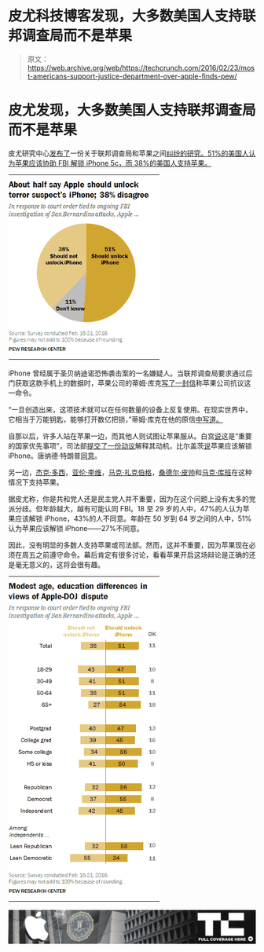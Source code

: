 # 皮尤科技博客发现，大多数美国人支持联邦调查局而不是苹果

> 原文：<https://web.archive.org/web/https://techcrunch.com/2016/02/23/most-americans-support-justice-department-over-apple-finds-pew/>

# 皮尤发现，大多数美国人支持联邦调查局而不是苹果

皮尤研究中心[发布了](https://web.archive.org/web/20221025223530/http://www.people-press.org/2016/02/22/more-support-for-justice-department-than-for-apple-in-dispute-over-unlocking-iphone/)一份关于联邦调查局和苹果之间[纠纷的研究。51%的美国人认为苹果应该协助 FBI 解锁 iPhone 5c，而 38%的美国人支持苹果。](https://web.archive.org/web/20221025223530/https://beta.techcrunch.com/tag/apple-vs-fbi)

![2-22-2016-12-07-49-PM](img/34024a7365796e2137bfaaed05cd464d.png)

iPhone 曾经属于圣贝纳迪诺恐怖袭击案的一名嫌疑人。当联邦调查局要求通过后门获取这款手机上的数据时，苹果公司的蒂姆·库克[写了一封信](https://web.archive.org/web/20221025223530/https://beta.techcrunch.com/2016/02/17/tim-cook-apple-wont-create-backdoor-to-unlock-san-bernardino-attackers-iphone/)称苹果公司抗议这一命令。

“一旦创造出来，这项技术就可以在任何数量的设备上反复使用。在现实世界中，它相当于万能钥匙，能够打开数亿把锁，”蒂姆·库克在他的原信[中写道。](https://web.archive.org/web/20221025223530/http://www.apple.com/customer-letter/)

自那以后，许多人站在苹果一边，而其他人则试图让苹果服从。白宫[说](https://web.archive.org/web/20221025223530/https://beta.techcrunch.com/2016/02/17/white-house-plays-with-words-says-department-of-justice-isnt-asking-apple-to-create-a-backdoor/)这是“重要的国家优先事项”，司法部[提交了一份动议](https://web.archive.org/web/20221025223530/https://beta.techcrunch.com/2016/02/19/justice-department-strongly-disagrees-with-apple-files-motion-to-force-backdoor-request/)解释其动机，比尔盖茨[说](https://web.archive.org/web/20221025223530/https://beta.techcrunch.com/2016/02/22/bill-gates-says-apple-should-unlock-the-iphone/)苹果应该解锁 iPhone。唐纳德·特朗普[同意](https://web.archive.org/web/20221025223530/https://beta.techcrunch.com/2016/02/19/donald-trump-weighs-in/)。

另一边，[杰克·多西](https://web.archive.org/web/20221025223530/https://beta.techcrunch.com/2016/02/18/twitters-founder-facebook-pledge-support-for-apple-as-it-fights-court-order-to-unlock-iphone/)，[亚伦·李维](https://web.archive.org/web/20221025223530/https://beta.techcrunch.com/2016/02/19/boxs-levie-defends-apple-amid-fbi-controversy/)，[马克·扎克伯格](https://web.archive.org/web/20221025223530/https://beta.techcrunch.com/2016/02/22/at-mwc-facebooks-zuckerberg-talks-free-basics-lasers-and-encryption/)，[桑德尔·皮帅](https://web.archive.org/web/20221025223530/https://beta.techcrunch.com/2016/02/17/googles-ceo-says-enable-hacking-could-compromise-users-privacy/)和[马克·库班](https://web.archive.org/web/20221025223530/https://beta.techcrunch.com/2016/02/18/mark-cuban-commends-apple-proposes-new-law-for-tech-security/)在这种情况下支持苹果。

据皮尤称，你是共和党人还是民主党人并不重要，因为在这个问题上没有太多的党派分歧。但年龄越大，越有可能认同 FBI。18 至 29 岁的人中，47%的人认为苹果应该解锁 iPhone，43%的人不同意。年龄在 50 岁到 64 岁之间的人中，51%认为苹果应该解锁 iPhone——27%不同意。

因此，没有明显的多数人支持苹果或司法部。然而，这并不重要，因为苹果现在必须在周五之前遵守命令。幕后肯定有很多讨论，看看苹果开启这场辩论是正确的还是毫无意义的，这将会很有趣。

![2-22-2016-12-08-32-PM](img/08d4092798b4fb215a7db5cb3534061b.png)

[![Apple vs FBI](img/720f138a8352c112ac0334d26955b001.png)](https://web.archive.org/web/20221025223530/https://beta.techcrunch.com/tag/apple-vs-fbi)